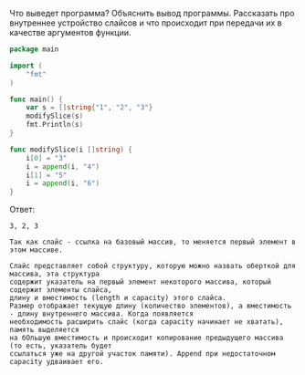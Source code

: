 Что выведет программа? Объяснить вывод программы. Рассказать про внутреннее устройство слайсов и что происходит при передачи их в качестве аргументов функции.

```go
package main

import (
	"fmt"
)

func main() {
	var s = []string{"1", "2", "3"}
	modifySlice(s)
	fmt.Println(s)
}

func modifySlice(i []string) {
	i[0] = "3"
	i = append(i, "4")
	i[1] = "5"
	i = append(i, "6")
}
```

Ответ:
```
3, 2, 3 

Так как слайс - ссылка на базовый массив, то меняется первый элемент в этом массиве.

Слайс представляет собой структуру, которую можно назвать оберткой для массива, эта структура
содержит указатель на первый элемент некоторого массива, который содержит элементы слайса, 
длину и вместимость (length и capacity) этого слайса.
Размер отображает текущую длину (количество элементов), а вместимость - длину внутреннего массива. Когда появляется 
необходимость расширить слайс (когда capacity начинает не хватать), память выделяется 
на бОльшую вместимость и происходит копирование предыдущего массива (то есть, указатель будет 
ссылаться уже на другой участок памяти). Append при недостаточном capacity удваивает его.

```
